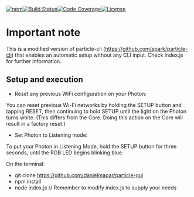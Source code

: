 [![npm](https://img.shields.io/npm/v/particle-cli.svg?style=flat-square)](https://www.npmjs.com/package/particle-cli)[![Build Status](https://img.shields.io/travis/spark/particle-cli.svg?style=flat-square)](https://travis-ci.org/spark/particle-cli)[![Code Coverage](https://img.shields.io/coveralls/spark/particle-cli.svg?style=flat-square)](https://coveralls.io/github/spark/particle-cli)[![License](https://img.shields.io/badge/license-LGPL-blue.svg?style=flat-square)](https://github.com/spark/particle-cli/blob/master/LICENSE)

# Important note
This is a modified version of particle-cli (https://github.com/spark/particle-cli) that
enables an automatic setup without any CLI input. Check index.js for further information.

## Setup and execution

* Reset any previous WiFi configuration on your Photon:

You can reset previous Wi-Fi networks by holding the SETUP button and tapping RESET, then continuing to hold SETUP until the light on the Photon turns white. (This differs from the Core. Doing this action on the Core will result in a factory reset.)

* Set Photon to Listening mode:

To put your Photon in Listening Mode, hold the SETUP button for three seconds, until the RGB LED begins blinking blue.

On the terminal:

* git clone https://github.com/danielmapar/particle-gui
* npm install
* node index.js // Remember to modify index.js to supply your needs

